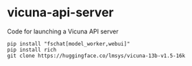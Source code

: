 # vicuna-api-server
Code for launching a Vicuna API server

```
pip install "fschat[model_worker,webui]"
pip install rich
git clone https://huggingface.co/lmsys/vicuna-13b-v1.5-16k
```
